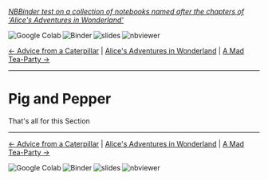 
<!--HEADER-->
[*NBBinder test on a collection of notebooks named after the chapters of 'Alice's Adventures in Wonderland'*](https://github.com/rmsrosa/nbbinder)

<!--NAVIGATOR-->

<a href="https://colab.research.google.com/github/rmsrosa/nbbinder/blob/master/tests/nb_alice/06.00-Pig_and_Pepper.ipynb"><img align="left" src="https://colab.research.google.com/assets/colab-badge.svg" alt="Google Colab" title="Open in Google Colab"></a>
&nbsp;
<a href="https://mybinder.org/v2/gh/rmsrosa/nbbinder/master?filepath=tests/nb_alice/06.00-Pig_and_Pepper.ipynb"><img align="left" src="https://mybinder.org/badge.svg" alt="Binder" title="Open in binder"></a>
&nbsp;
 <a href="https://rmsrosa.github.io/nbbinder/tests/nb_alice/slides/06.00-Pig_and_Pepper.slides.html"><img align="left" src="https://img.shields.io/badge/view-slides-darkgreen" alt="slides" title="View Slides"></a>
&nbsp;
 <a href="https://nbviewer.jupyter.org/github/rmsrosa/nbbinder/blob/master/tests/nb_alice/06.00-Pig_and_Pepper.ipynb"><img align="left" src="https://img.shields.io/badge/view in-nbviewer-orange" alt="nbviewer" title="View in NBViewer"></a>
&nbsp;

[<- Advice from a Caterpillar](05.00-Advice_from_a_Caterpillar.ipynb) | [Alice's Adventures in Wonderland](00.00-Alice's_Adventures_in_Wonderland.ipynb) | [A Mad Tea-Party ->](07.00-A_Mad_Tea-Party.ipynb)

---


# Pig and Pepper

That's all for this Section

<!--NAVIGATOR-->

---
[<- Advice from a Caterpillar](05.00-Advice_from_a_Caterpillar.ipynb) | [Alice's Adventures in Wonderland](00.00-Alice's_Adventures_in_Wonderland.ipynb) | [A Mad Tea-Party ->](07.00-A_Mad_Tea-Party.ipynb)

<a href="https://colab.research.google.com/github/rmsrosa/nbbinder/blob/master/tests/nb_alice/06.00-Pig_and_Pepper.ipynb"><img align="left" src="https://colab.research.google.com/assets/colab-badge.svg" alt="Google Colab" title="Open in Google Colab"></a>

<a href="https://mybinder.org/v2/gh/rmsrosa/nbbinder/master?filepath=tests/nb_alice/06.00-Pig_and_Pepper.ipynb"><img align="left" src="https://mybinder.org/badge.svg" alt="Binder" title="Open in binder"></a>

 <a href="https://rmsrosa.github.io/nbbinder/tests/nb_alice/slides/06.00-Pig_and_Pepper.slides.html"><img align="left" src="https://img.shields.io/badge/view-slides-darkgreen" alt="slides" title="View Slides"></a>

 <a href="https://nbviewer.jupyter.org/github/rmsrosa/nbbinder/blob/master/tests/nb_alice/06.00-Pig_and_Pepper.ipynb"><img align="left" src="https://img.shields.io/badge/view in-nbviewer-orange" alt="nbviewer" title="View in NBViewer"></a>
&nbsp;
